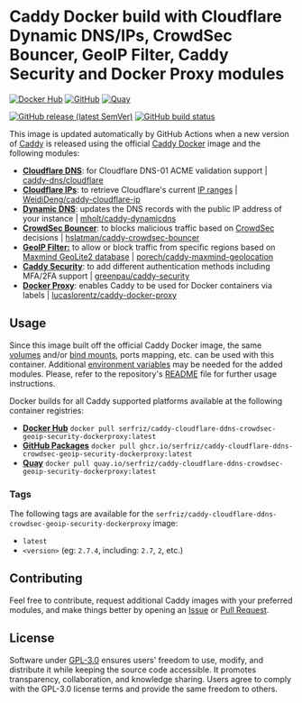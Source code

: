 # Caddy Docker build with Cloudflare Dynamic DNS/IPs, CrowdSec Bouncer, GeoIP Filter, Caddy Security and Docker Proxy modules

[![Docker Hub](https://img.shields.io/badge/Docker%20Hub%20-%20serfriz%2Fcaddy--cloudflare--ddns--crowdsec--geoip--security--dockerproxy%20-%20%230db7ed?style=flat&logo=docker)](https://hub.docker.com/r/serfriz/caddy-cloudflare-ddns-crowdsec-geoip-security-dockerproxy)
[![GitHub](https://img.shields.io/badge/GitHub%20-%20serfriz%2Fcaddy--cloudflare--ddns--crowdsec--geoip--security--dockerproxy%20-%20%23333?style=flat&logo=github)](https://ghcr.io/serfriz/caddy-cloudflare-ddns-crowdsec-geoip-security-dockerproxy)
[![Quay](https://img.shields.io/badge/Quay%20-%20serfriz%2Fcaddy--cloudflare--ddns--crowdsec--geoip--security--dockerproxy%20-%20%23CC0000?style=flat&logo=redhat)](https://quay.io/serfriz/caddy-cloudflare-ddns-crowdsec-geoip-security-dockerproxy)

[![GitHub release (latest SemVer)](https://img.shields.io/github/v/release/serfriz/caddy-custom-builds?label=Release)](https://github.com/serfriz/caddy-custom-builds/releases)
[![GitHub build status](https://img.shields.io/github/actions/workflow/status/serfriz/caddy-custom-builds/build.caddy-cloudflare-ddns-crowdsec-geoip-security-dockerproxy.yml?label=Build)](https://github.com/serfriz/caddy-custom-builds/actions/workflows/build.caddy-cloudflare-ddns-crowdsec-geoip-security-dockerproxy.yml)

This image is updated automatically by GitHub Actions when a new version of [Caddy](https://github.com/caddyserver/caddy) is released using the official [Caddy Docker](https://hub.docker.com/_/caddy) image and the following modules:
- [**Cloudflare DNS**](https://github.com/serfriz/caddy-custom-builds?tab=readme-ov-file#dns-modules): for Cloudflare DNS-01 ACME validation support | [caddy-dns/cloudflare](https://github.com/caddy-dns/cloudflare)
- [**Cloudflare IPs**](https://github.com/serfriz/caddy-custom-builds?tab=readme-ov-file#cloudflare-ips): to retrieve Cloudflare's current [IP ranges](https://www.cloudflare.com/ips/) | [WeidiDeng/caddy-cloudflare-ip](https://github.com/WeidiDeng/caddy-cloudflare-ip)
- [**Dynamic DNS**](https://github.com/serfriz/caddy-custom-builds?tab=readme-ov-file#dynamic-dns): updates the DNS records with the public IP address of your instance | [mholt/caddy-dynamicdns](https://caddyserver.com/docs/modules/dynamic_dns)
- [**CrowdSec Bouncer**](https://github.com/serfriz/caddy-custom-builds?tab=readme-ov-file#crowdsec-bouncer): to blocks malicious traffic based on [CrowdSec](https://www.crowdsec.net/) decisions | [hslatman/caddy-crowdsec-bouncer](https://github.com/hslatman/caddy-crowdsec-bouncer)
- [**GeoIP Filter:**](https://github.com/serfriz/caddy-custom-builds?tab=readme-ov-file#geoip-filter) to allow or block traffic from specific regions based on [Maxmind GeoLite2 database](https://dev.maxmind.com/geoip/geolite2-free-geolocation-data) | [porech/caddy-maxmind-geolocation](https://github.com/porech/caddy-maxmind-geolocation)
- [**Caddy Security**](https://github.com/serfriz/caddy-custom-builds?tab=readme-ov-file#caddy-security): to add different authentication methods including MFA/2FA support | [greenpau/caddy-security](https://github.com/greenpau/caddy-security)
- [**Docker Proxy**](https://github.com/serfriz/caddy-custom-builds?tab=readme-ov-file#docker-proxy): enables Caddy to be used for Docker containers via labels | [lucaslorentz/caddy-docker-proxy](https://github.com/lucaslorentz/caddy-docker-proxy)

## Usage

Since this image built off the official Caddy Docker image, the same [volumes](https://docs.docker.com/storage/volumes/) and/or [bind mounts](https://docs.docker.com/storage/bind-mounts/), ports mapping, etc. can be used with this container. Additional [environment variables](https://caddyserver.com/docs/caddyfile/concepts#environment-variables) may be needed for the added modules. Please, refer to the repository's [README](https://github.com/serfriz/caddy-custom-builds?tab=readme-ov-file#container-creation) file for further usage instructions.

Docker builds for all Caddy supported platforms available at the following container registries:
- [**Docker Hub**](https://hub.docker.com/r/serfriz/caddy-cloudflare-ddns-crowdsec-geoip-security-dockerproxy) `docker pull serfriz/caddy-cloudflare-ddns-crowdsec-geoip-security-dockerproxy:latest`
- [**GitHub Packages**](https://ghcr.io/serfriz/caddy-cloudflare-ddns-crowdsec-geoip-security-dockerproxy) `docker pull ghcr.io/serfriz/caddy-cloudflare-ddns-crowdsec-geoip-security-dockerproxy:latest`
- [**Quay**](https://quay.io/serfriz/caddy-cloudflare-ddns-crowdsec-geoip-security-dockerproxy) `docker pull quay.io/serfriz/caddy-cloudflare-ddns-crowdsec-geoip-security-dockerproxy:latest`

### Tags

The following tags are available for the `serfriz/caddy-cloudflare-ddns-crowdsec-geoip-security-dockerproxy` image:

- `latest`
- `<version>` (eg: `2.7.4`, including: `2.7`, `2`, etc.)

## Contributing

Feel free to contribute, request additional Caddy images with your preferred modules, and make things better by opening an [Issue](https://github.com/serfriz/caddy-custom-builds/issues) or [Pull Request](https://github.com/serfriz/caddy-custom-builds/pulls).

## License

Software under [GPL-3.0](https://github.com/serfriz/caddy-custom-builds/blob/main/LICENSE) ensures users' freedom to use, modify, and distribute it while keeping the source code accessible. It promotes transparency, collaboration, and knowledge sharing. Users agree to comply with the GPL-3.0 license terms and provide the same freedom to others.